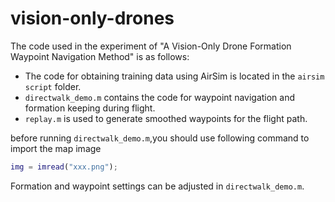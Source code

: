 # vision-only-drones

The code used in the experiment of "A Vision-Only Drone Formation Waypoint Navigation Method" is as follows:

- The code for obtaining training data using AirSim is located in the `airsim script` folder.
- `directwalk_demo.m` contains the code for waypoint navigation and formation keeping during flight.
- `replay.m` is used to generate smoothed waypoints for the flight path.

before running `directwalk_demo.m`,you should use following command to import the map image

```matlab
img = imread("xxx.png");
```

Formation and waypoint settings can be adjusted in `directwalk_demo.m`.
